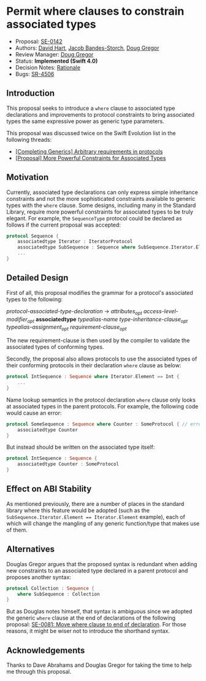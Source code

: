 # Permit where clauses to constrain associated types

* Proposal: [SE-0142](0142-associated-types-constraints.md)
* Authors: [David Hart](https://github.com/hartbit), [Jacob Bandes-Storch](https://github.com/jtbandes), [Doug Gregor](https://github.com/DougGregor)
* Review Manager: [Doug Gregor](https://github.com/DougGregor)
* Status: **Implemented (Swift 4.0)**
* Decision Notes: [Rationale](https://forums.swift.org/t/accepted-se-0142-permit-where-clauses-to-constrain-associated-types/4191)
* Bugs: [SR-4506](https://bugs.swift.org/browse/SR-4506)

## Introduction

This proposal seeks to introduce a `where` clause to associated type
declarations and improvements to protocol constraints to bring associated types
the same expressive power as generic type parameters.

This proposal was discussed twice on the Swift Evolution list in the following
threads:

* [\[Completing Generics\] Arbitrary requirements in protocols](https://forums.swift.org/t/completing-generics-arbitrary-requirements-in-protocols/2135)
* [\[Proposal\] More Powerful Constraints for Associated Types](https://forums.swift.org/t/proposal-more-powerful-constraints-for-associated-types/2328)

## Motivation

Currently, associated type declarations can only express simple inheritance
constraints and not the more sophisticated constraints available to generic
types with the `where` clause. Some designs, including many in the Standard
Library, require more powerful constraints for associated types to be truly
elegant. For example, the `SequenceType` protocol could be declared as follows
if the current proposal was accepted:

```swift
protocol Sequence {
    associatedtype Iterator : IteratorProtocol
    associatedtype SubSequence : Sequence where SubSequence.Iterator.Element == Iterator.Element
    ...
}
```

## Detailed Design

First of all, this proposal modifies the grammar for a protocol's associated types
to the following:

*protocol-associated-type-declaration* →
	*attributes<sub>opt</sub>*
	*access-level-modifier<sub>opt</sub>*
	**associatedtype**
	*typealias-name*
	­*type-inheritance-clause­<sub>opt</sub>*
	*typealias-assignment­<sub>opt</sub>*
	*requirement-clause<sub>opt</sub>*

The new requirement-clause is then used by the compiler to validate the
associated types of conforming types.

Secondly, the proposal also allows protocols to use the associated types of
their conforming protocols in their declaration `where` clause as below:

```swift
protocol IntSequence : Sequence where Iterator.Element == Int {
    ...
}
```

Name lookup semantics in the protocol declaration `where` clause only looks at
associated types in the parent protocols. For example, the following code would
cause an error:

```swift
protocol SomeSequence : Sequence where Counter : SomeProtocol { // error: Use of undefined associated type 'Counter'
    associatedtype Counter
}
```

But instead should be written on the associated type itself:

```swift
protocol IntSequence : Sequence {
    associatedtype Counter : SomeProtocol
}
```
 
## Effect on ABI Stability

As mentioned previously, there are a number of places in the standard library where this feature would be adopted (such as the `SubSequence.Iterator.Element == Iterator.Element` example), each of which will change the mangling of any generic function/type that makes use of them.

## Alternatives

Douglas Gregor argues that the proposed syntax is redundant when adding new
constraints to an associated type declared in a parent protocol and proposes
another syntax: 

```swift
protocol Collection : Sequence {
    where SubSequence : Collection
}
```

But as Douglas notes himself, that syntax is ambiguous since we adopted the
generic `where` clause at the end of declarations of the following proposal:
[SE-0081: Move where clause to end of declaration](https://github.com/swiftlang/swift-evolution/blob/master/proposals/0081-move-where-expression.md). For those reasons, it might be wiser not to introduce the shorthand syntax.
 
## Acknowledgements

Thanks to Dave Abrahams and Douglas Gregor for taking the time to help me
through this proposal.
